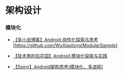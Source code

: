 # 架构设计

### 模块化

* [【吴小龙博客】Android 组件化探索与思考](http://wuxiaolong.me/2017/08/01/ModularExploree/)
[https://github.com/WuXiaolong/ModularSample]

* [【技术男的后花园】Android 模块化探索与实践](http://baronzhang.com/blog/Framework/Android-模块化探索与实践/)

* [【Spiny】Android架构思考(模块化、多进程)](http://blog.spinytech.com/2016/12/28/android_modularization/)
